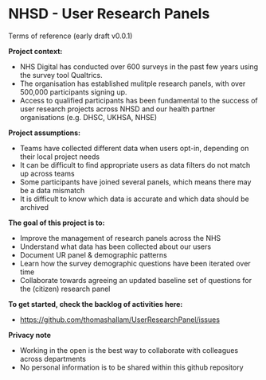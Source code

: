 # NHSD - User Research Panels

Terms of reference (early draft v0.0.1)

**Project context:**
- NHS Digital has conducted over 600 surveys in the past few years using the survey tool Qualtrics.
- The organisation has established mulitple research panels, with over 500,000 participants signing up.
- Access to qualified participants has been fundamental to the success of user research projects across NHSD and our health partner organisations (e.g. DHSC, UKHSA, NHSE)


**Project assumptions:**
- Teams have collected different data when users opt-in, depending on their local project needs
- It can be difficult to find appropriate users as data filters do not match up across teams
- Some participants have joined several panels, which means there may be a data mismatch
- It is difficult to know which data is accurate and which data should be archived

**The goal of this project is to:**
- Improve the management of research panels across the NHS
- Understand what data has been collected about our users 
- Document UR panel & demographic patterns
- Learn how the survey demographic questions have been iterated over time
- Collaborate towards agreeing an updated baseline set of questions for the (citizen) research panel 


**To get started, check the backlog of activities here:**
- https://github.com/thomashallam/UserResearchPanel/issues


**Privacy note** 
- Working in the open is the best way to collaborate with colleagues across departments
- No personal information is to be shared within this github repository 

